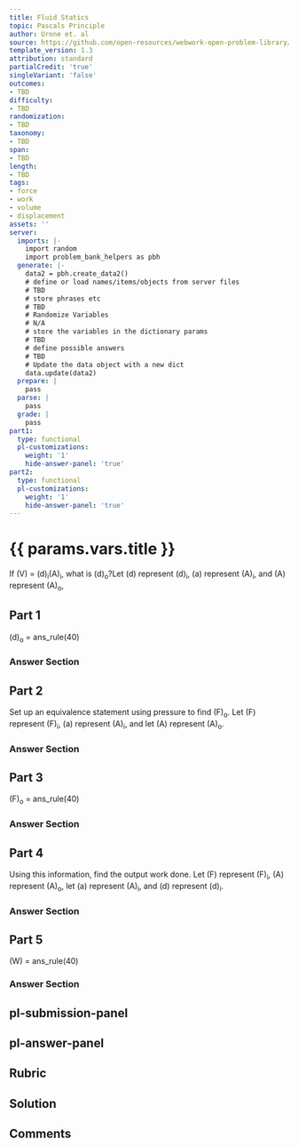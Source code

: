 ```yaml
---
title: Fluid Statics
topic: Pascals Principle
author: Urone et. al
source: https://github.com/open-resources/webwork-open-problem-library/tree/master/Contrib/BrockPhysics/College_Physics_Urone/11.Fluid_Statics/NU_U17-11-05-005.pg
template_version: 1.3
attribution: standard
partialCredit: 'true'
singleVariant: 'false'
outcomes:
- TBD
difficulty:
- TBD
randomization:
- TBD
taxonomy:
- TBD
span:
- TBD
length:
- TBD
tags:
- force
- work
- volume
- displacement
assets: ''
server:
  imports: |-
    import random
    import problem_bank_helpers as pbh
  generate: |-
    data2 = pbh.create_data2()
    # define or load names/items/objects from server files
    # TBD
    # store phrases etc
    # TBD
    # Randomize Variables
    # N/A
    # store the variables in the dictionary params
    # TBD
    # define possible answers
    # TBD
    # Update the data object with a new dict
    data.update(data2)
  prepare: |
    pass
  parse: |
    pass
  grade: |
    pass
part1:
  type: functional
  pl-customizations:
    weight: '1'
    hide-answer-panel: 'true'
part2:
  type: functional
  pl-customizations:
    weight: '1'
    hide-answer-panel: 'true'
---
```


# {{ params.vars.title }} 


If (V) = (d)<sub>i</sub>(A)<sub>i</sub>, what is (d)<sub>o</sub>?Let (d) represent (d)<sub>i</sub>, (a) represent (A)<sub>i</sub>, and (A) represent (A)<sub>o</sub>,

## Part 1 
(d)<sub>o</sub> = ans_rule(40) 


 ### Answer Section

## Part 2 
Set up an equivalence statement using pressure to find (F)<sub>o</sub>. Let (F) represent (F)<sub>i</sub>, (a) represent (A)<sub>i</sub>, and let (A) represent (A)<sub>o</sub>. 


 ### Answer Section

## Part 3 
(F)<sub>o</sub> = ans_rule(40) 


 ### Answer Section

## Part 4 
Using this information, find the output work done. Let (F) represent (F)<sub>i</sub>, (A) represent (A)<sub>o</sub>, let (a) represent (A)<sub>i</sub>, and (d) represent (d)<sub>i</sub>. 


 ### Answer Section

## Part 5 
(W) = ans_rule(40) 


 ### Answer Section


## pl-submission-panel 


## pl-answer-panel 


## Rubric 


## Solution 


## Comments 


